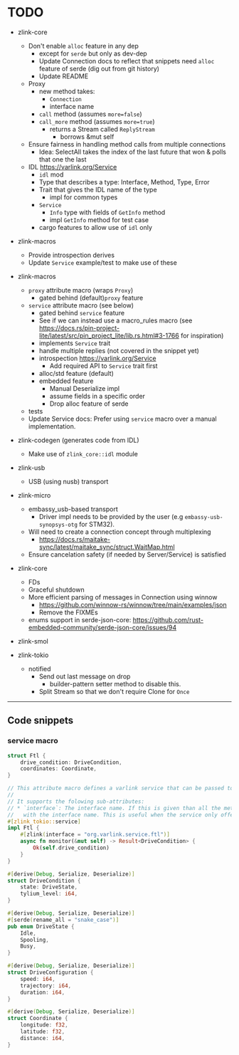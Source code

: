 # TODO

* zlink-core
  * Don't enable `alloc` feature in any dep
    * except for `serde` but only as dev-dep
    * Update Connection docs to reflect that snippets need `alloc` feature of serde (dig out from git history)
    * Update README
  * Proxy
    * new method takes:
      * `Connection`
      * interface name
    * `call` method (assumes `more=false`)
    * `call_more` method (assumes `more=true`)
      * returns a Stream called `ReplyStream`
        * borrows &mut self
  * Ensure fairness in handling method calls from multiple connections
    * Idea: SelectAll takes the index of the last future that won & polls that one the last
  * IDL <https://varlink.org/Service>
    * `idl` mod
    * Type that describes a type: Interface, Method, Type, Error
    * Trait that gives the IDL name of the type
      * impl for common types
    * `Service`
      * `Info` type with fields of `GetInfo` method
      * impl `GetInfo` method for test case
    * cargo features to allow use of `idl` only
* zlink-macros
  * Provide introspection derives
  * Update `Service` example/test to make use of these
* zlink-macros
  * `proxy` attribute macro (wraps `Proxy`)
    * gated behind (default)`proxy` feature
  * `service` attribute macro (see below)
    * gated behind `service` feature
    * See if we can instead use a macro_rules macro (see <https://docs.rs/pin-project-lite/latest/src/pin_project_lite/lib.rs.html#3-1766> for inspiration)
    * implements `Service` trait
    * handle multiple replies (not covered in the snippet yet)
    * introspection <https://varlink.org/Service>
      * Add required API to `Service` trait first
    * alloc/std feature (default)
    * embedded feature
      * Manual Deserialize impl
      * assume fields in a specific order
      * Drop alloc feature of serde
  * tests
  * Update Service docs: Prefer using `service` macro over a manual implementation.
* zlink-codegen (generates code from IDL)
  * Make use of `zlink_core::idl` module
* zlink-usb
  * USB (using nusb) transport
* zlink-micro
  * embassy_usb-based transport
    * Driver impl needs to be provided by the user (e.g `embassy-usb-synopsys-otg` for STM32).
  * Will need to create a connection concept through multiplexing
    * <https://docs.rs/maitake-sync/latest/maitake_sync/struct.WaitMap.html>
  * Ensure cancelation safety (if needed by Server/Service) is satisfied

* zlink-core
  * FDs
  * Graceful shutdown
  * More efficient parsing of messages in Connection using winnow
    * <https://github.com/winnow-rs/winnow/tree/main/examples/json>
    * Remove the FIXMEs
  * enums support in serde-json-core: <https://github.com/rust-embedded-community/serde-json-core/issues/94>
* zlink-smol
* zlink-tokio
  * notified
    * Send out last message on drop
      * builder-pattern setter method to disable this.
    * Split Stream so that we don't require Clone for `Once`

---------------------------------------

## Code snippets

### service macro

```rust
struct Ftl {
    drive_condition: DriveCondition,
    coordinates: Coordinate,
}

// This attribute macro defines a varlink service that can be passed to `Server::run`.
//
// It supports the folowing sub-attributes:
// * `interface`: The interface name. If this is given than all the methods will be prefixed
//   with the interface name. This is useful when the service only offers a single interface.
#[zlink_tokio::service]
impl Ftl {
    #[zlink(interface = "org.varlink.service.ftl")]
    async fn monitor(&mut self) -> Result<DriveCondition> {
        Ok(self.drive_condition)
    }
}

#[derive(Debug, Serialize, Deserialize)]
struct DriveCondition {
    state: DriveState,
    tylium_level: i64,
}

#[derive(Debug, Serialize, Deserialize)]
#[serde(rename_all = "snake_case")]
pub enum DriveState {
    Idle,
    Spooling,
    Busy,
}

#[derive(Debug, Serialize, Deserialize)]
struct DriveConfiguration {
    speed: i64,
    trajectory: i64,
    duration: i64,
}

#[derive(Debug, Serialize, Deserialize)]
struct Coordinate {
    longitude: f32,
    latitude: f32,
    distance: i64,
}
```
